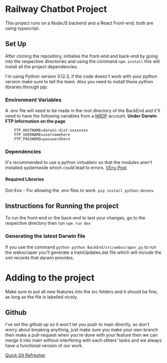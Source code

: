 # Railway Chatbot Project
This project runs on a NodeJS backend and a React Front-end, both are using typescript.

## Set Up
After cloning the repository, initialise the front-end and back-end by going into the respective directories and using the command `npm install` this will install all the project dependencies.

I'm using Python version 3.12.3, if the code doesn't work with your python version make sure to tell the team.
Also you need to install these python libraries through pip:

### Environment Variables
A .env file will need to be made in the root directory of the BackEnd and it'll need to have the following variables from a [NRDP](https://opendata.nationalrail.co.uk/) account.
**Under Darwin FTP Information on the page**
```
    FTP_HOSTNAME=darwin-dist-xxxxxxxx
    FTP_USERNAME=usernamehere
    FTP_PASSWORD=passwordhere
```

### Dependencies

It's recommended to use a python virtualenv so that the modules aren't installed systemwide which could lead to errors. [VEnv Post](https://stackoverflow.com/questions/41972261/what-is-a-virtualenv-and-why-should-i-use-one)

#### Required Libraries
Dot-Env - For allowing the .env files to work. 
```pip install python-dotenv```


## Instructions for Running the project

To run the front-end or the back-end to test your changes, go to the respective directory then run
`npm run dev`


### Generating the latest Darwin file
If you use the command ```python python BackEnd/src/webscraper.py``` to run the webscraper you'll generate a trainUpdates.dat file which will include the xml records that darwin provides.

# Adding to the project
Make sure to put all new features into the src folders and it should be fine, as long as the file is labelled nicely.

## Github
I've set the github up so it won't let you push to main directly, so don't worry about breaking anything, just make sure you make your own branch then make a pull-request when you're done with your feature then we can merge it into main without interfering with each others' tasks and we always have a functional version of our work.

[Quick Git Refresher](https://www.youtube.com/watch?v=QV0kVNvkMxc)







